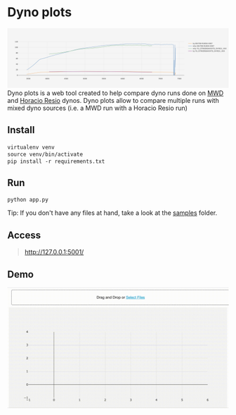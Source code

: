 # Dyno plots
![Dyno plot example](assets/screenshot_dynoplot.jpg "Dyno plot example")
Dyno plots is a web tool created to help compare dyno runs done on [MWD](http://www.mwdyno.com/) and [Horacio Resio](http://www.horacioresio.com/) dynos. Dyno plots allow to compare multiple runs with mixed dyno sources (i.e. a MWD run with a Horacio Resio run)

## Install
```
virtualenv venv
source venv/bin/activate
pip install -r requirements.txt
```

## Run
```
python app.py
```
Tip: If you don't have any files at hand, take a look at the [samples](samples/) folder.

## Access
> http://127.0.0.1:5001/

## Demo
![Dyno plot demo](assets/demo.gif "Dyno plot demo")
